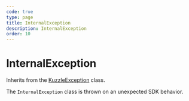```yaml
---
code: true
type: page
title: InternalException
description: InternalException
order: 10
---
```


# InternalException

Inherits from the [KuzzleException](/sdk/csharp/2/exceptions/kuzzle-exception) class.

The `InternalException` class is thrown on an unexpected SDK behavior.
